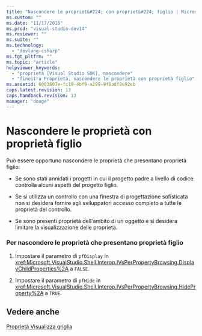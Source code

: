 ```yaml
---
title: "Nascondere le propriet&#224; con propriet&#224; figlio | Microsoft Docs"
ms.custom: ""
ms.date: "11/17/2016"
ms.prod: "visual-studio-dev14"
ms.reviewer: ""
ms.suite: ""
ms.technology: 
  - "devlang-csharp"
ms.tgt_pltfrm: ""
ms.topic: "article"
helpviewer_keywords: 
  - "proprietà [Visual Studio SDK], nascondere"
  - "finestra Proprietà, nascondere le proprietà con proprietà figlio"
ms.assetid: 6003607e-fc19-4bf9-a299-9f6adf8e92eb
caps.latest.revision: 13
caps.handback.revision: 13
manager: "douge"
---
```

# Nascondere le propriet&#224; con propriet&#224; figlio
Può essere opportuno nascondere le proprietà che presentano proprietà figlio:  
  
-   Se sono stati annidati i progetti in cui il progetto padre a livello di codice controlla alcuni aspetti del progetto figlio.  
  
-   Se si utilizza un controllo con una finestra di progettazione sofisticata non si desidera fornire agli sviluppatori accesso completo a tutte le proprietà del controllo.  
  
-   Se sono presenti proprietà dell'ambito di un oggetto e si desidera limitare la visualizzazione delle proprietà.  
  
### Per nascondere le proprietà che presentano proprietà figlio  
  
1.  Impostare il parametro di `pfDisplay` in <xref:Microsoft.VisualStudio.Shell.Interop.IVsPerPropertyBrowsing.DisplayChildProperties%2A> a `FALSE`.  
  
2.  Impostare il parametro di `pfHide` in <xref:Microsoft.VisualStudio.Shell.Interop.IVsPerPropertyBrowsing.HideProperty%2A> a `TRUE`.  
  
## Vedere anche  
 [Proprietà Visualizza griglia](../extensibility/internals/properties-display-grid.md)
